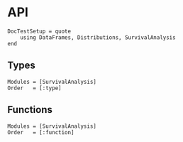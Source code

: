 # API

```@meta
DocTestSetup = quote
    using DataFrames, Distributions, SurvivalAnalysis
end
```

## Types

```@autodocs
Modules = [SurvivalAnalysis]
Order   = [:type]
```

## Functions

```@autodocs
Modules = [SurvivalAnalysis]
Order   = [:function]
```

